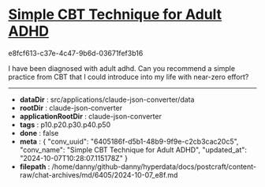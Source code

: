 # [Simple CBT Technique for Adult ADHD](https://claude.ai/chat/6405186f-d5b1-48b9-9f9e-c2cb3cac20c5)

e8fcf613-c37e-4c47-9b6d-03671fef3b16

I have been diagnosed with adult adhd. Can you recommend a simple practice from CBT that I could introduce into my life with near-zero effort?

---

* **dataDir** : src/applications/claude-json-converter/data
* **rootDir** : claude-json-converter
* **applicationRootDir** : claude-json-converter
* **tags** : p10.p20.p30.p40.p50
* **done** : false
* **meta** : {
  "conv_uuid": "6405186f-d5b1-48b9-9f9e-c2cb3cac20c5",
  "conv_name": "Simple CBT Technique for Adult ADHD",
  "updated_at": "2024-10-07T10:28:07.115178Z"
}
* **filepath** : /home/danny/github-danny/hyperdata/docs/postcraft/content-raw/chat-archives/md/6405/2024-10-07_e8f.md